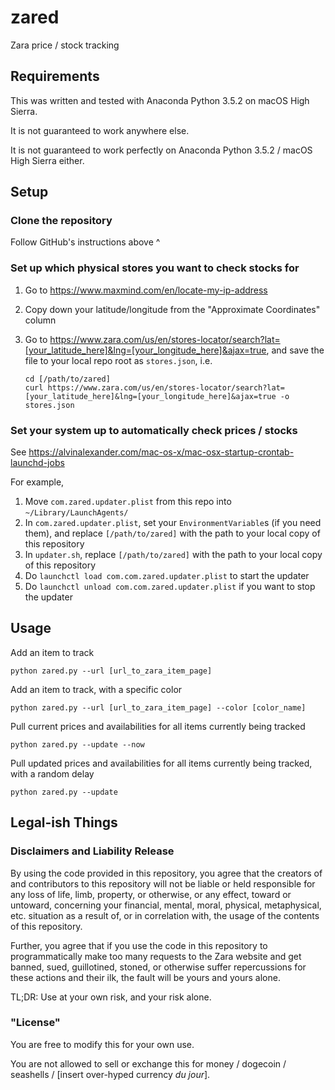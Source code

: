 # zared
Zara price / stock tracking

## Requirements
This was written and tested with Anaconda Python 3.5.2 on macOS High Sierra.

It is not guaranteed to work anywhere else.

It is not guaranteed to work perfectly on Anaconda Python 3.5.2 / macOS High Sierra either.

## Setup

### Clone the repository
Follow GitHub's instructions above ^

### Set up which physical stores you want to check stocks for
1. Go to https://www.maxmind.com/en/locate-my-ip-address
2. Copy down your latitude/longitude from the "Approximate Coordinates" column
3. Go to https://www.zara.com/us/en/stores-locator/search?lat=[your_latitude_here]&lng=[your_longitude_here]&ajax=true, and save the file to your local repo root as `stores.json`, i.e. 

    ```
    cd [/path/to/zared]
    curl https://www.zara.com/us/en/stores-locator/search?lat=[your_latitude_here]&lng=[your_longitude_here]&ajax=true -o stores.json
    ```

### Set your system up to automatically check prices / stocks
See https://alvinalexander.com/mac-os-x/mac-osx-startup-crontab-launchd-jobs

For example,

1. Move `com.zared.updater.plist` from this repo into `~/Library/LaunchAgents/`
2. In `com.zared.updater.plist`, set your `EnvironmentVariable`s (if you need them), and replace `[/path/to/zared]` with the path to your local copy of this repository
3. In `updater.sh`, replace `[/path/to/zared]` with the path to your local copy of this repository
4. Do `launchctl load com.com.zared.updater.plist` to start the updater
4. Do `launchctl unload com.com.zared.updater.plist` if you want to stop the updater

## Usage

Add an item to track

```
python zared.py --url [url_to_zara_item_page]
```

Add an item to track, with a specific color

```
python zared.py --url [url_to_zara_item_page] --color [color_name]
```

Pull current prices and availabilities for all items currently being tracked

```
python zared.py --update --now
```

Pull updated prices and availabilities for all items currently being tracked, with a random delay

```
python zared.py --update
```


## Legal-ish Things

### Disclaimers and Liability Release
By using the code provided in this repository, you agree that the creators of and contributors to this repository will not be liable or held responsible for any loss of life, limb, property, or otherwise, or any effect, toward or untoward, concerning your financial, mental, moral, physical, metaphysical, etc. situation as a result of, or in correlation with, the usage of the contents of this repository.

Further, you agree that if you use the code in this repository to programmatically make too many requests to the Zara website and get banned, sued, guillotined, stoned, or otherwise suffer repercussions for these actions and their ilk, the fault will be yours and yours alone.

TL;DR: Use at your own risk, and your risk alone.

### "License"
You are free to modify this for your own use.

You are not allowed to sell or exchange this for money / dogecoin / seashells / [insert over-hyped currency *du jour*].
